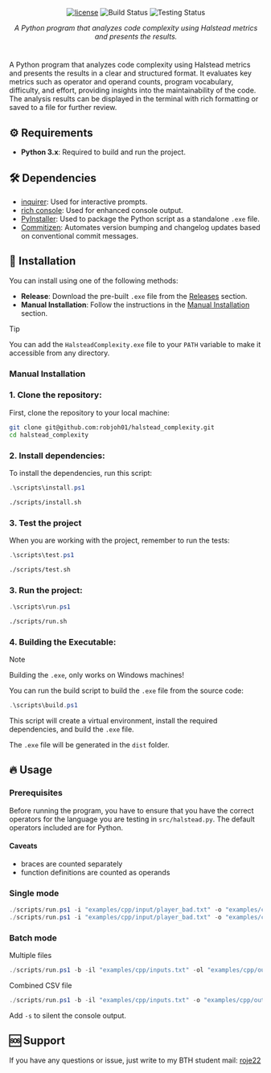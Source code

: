 <div align="center">

[![license](https://img.shields.io/badge/license-MIT-blue.svg)](https://github.com/robjoh01/HalsteadComplexity/blob/HEAD/LICENSE.txt)
![Build Status](https://github.com/robjoh01/HalsteadComplexity/actions/workflows/build-and-release.yml/badge.svg)
![Testing Status](https://github.com/robjoh01/HalsteadComplexity/actions/workflows/testing.yml/badge.svg)

_A Python program that analyzes code complexity using Halstead metrics and presents the results._

</div>

#

A Python program that analyzes code complexity using Halstead metrics and presents the results in a clear and structured format. It evaluates key metrics such as operator and operand counts, program vocabulary, difficulty, and effort, providing insights into the maintainability of the code. The analysis results can be displayed in the terminal with rich formatting or saved to a file for further review.

## ⚙️ Requirements

- **Python 3.x**: Required to build and run the project.

## 🛠️ Dependencies

- [inquirer](https://pypi.org/project/inquirer/): Used for interactive prompts.
- [rich console](https://rich.readthedocs.io/en/latest/console.html): Used for enhanced console output.
- [PyInstaller](https://pyinstaller.org/en/stable/): Used to package the Python script as a standalone `.exe` file.
- [Commitizen](https://github.com/commitizen/cz-cli): Automates version bumping and changelog updates based on conventional commit messages.

## 🚀 Installation

You can install using one of the following methods:

- **Release**: Download the pre-built `.exe` file from the [Releases](https://github.com/robjoh01/HalsteadComplexity/releases) section.
- **Manual Installation**: Follow the instructions in the [Manual Installation](#manual-installation) section.

> [!TIP]
> You can add the `HalsteadComplexity.exe` file to your `PATH` variable to make it accessible from any directory.

### Manual Installation

### 1. Clone the repository:

First, clone the repository to your local machine:

```bash
git clone git@github.com:robjoh01/halstead_complexity.git
cd halstead_complexity
```

### 2. Install dependencies:

To install the dependencies, run this script:

```powershell
.\scripts\install.ps1
```

```bash
./scripts/install.sh
```

### 3. Test the project

When you are working with the project, remember to run the tests:

```powershell
.\scripts\test.ps1
```

```bash
./scripts/test.sh
```

### 3. Run the project:

```powershell
.\scripts\run.ps1
```

```bash
./scripts/run.sh
```

### 4. Building the Executable:

> [!NOTE]
> Building the `.exe`, only works on Windows machines!

You can run the build script to build the `.exe` file from the source code:

```powershell
.\scripts\build.ps1
```

This script will create a virtual environment, install the required dependencies, and build the `.exe` file.

The `.exe` file will be generated in the `dist` folder.

## 🔥 Usage

### Prerequisites

Before running the program, you have to ensure that you have the correct operators for the language you are testing in `src/halstead.py`. The default operators included are for Python.

#### Caveats

- braces are counted separately
- function definitions are counted as operands

### Single mode

```powershell
./scripts/run.ps1 -i "examples/cpp/input/player_bad.txt" -o "examples/cpp/output/player_bad.txt"
./scripts/run.ps1 -i "examples/cpp/input/player_bad.txt" -o "examples/cpp/output/player_bad.csv"
```

### Batch mode

Multiple files

```powershell
./scripts/run.ps1 -b -il "examples/cpp/inputs.txt" -ol "examples/cpp/outputs.txt"
```

Combined CSV file

```powershell
./scripts/run.ps1 -b -il "examples/cpp/inputs.txt" -o "examples/cpp/output/combined.csv"
```

Add `-s` to silent the console output.

## 🆘 Support

If you have any questions or issue, just write to my BTH student mail: [roje22](mailto:roje22@student.bth.se)
